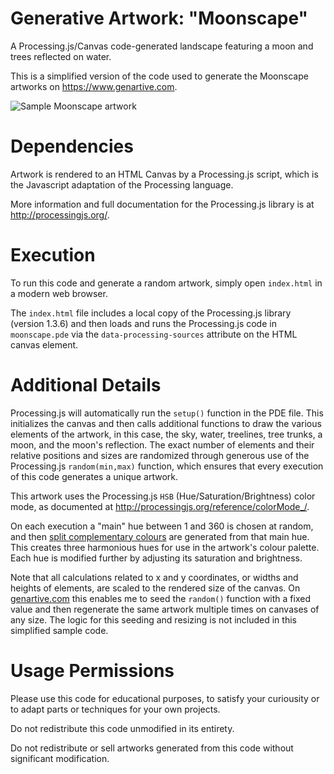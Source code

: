 # Generative Artwork: "Moonscape"

A Processing.js/Canvas code-generated landscape featuring a moon and trees reflected on water.

This is a simplified version of the code used to generate the Moonscape artworks on https://www.genartive.com.

![Sample Moonscape artwork](https://www.genartive.com/thumbs/moonscape/350/729258246.png)

# Dependencies
Artwork is rendered to an HTML Canvas by a Processing.js script, which is the Javascript adaptation of the Processing language. 

More information and full documentation for the Processing.js library is at http://processingjs.org/.

# Execution
To run this code and generate a random artwork, simply open `index.html` in a modern web browser.

The `index.html` file includes a local copy of the Processing.js library (version 1.3.6) and then loads and runs the Processing.js code in `moonscape.pde` via the `data-processing-sources` attribute on the HTML canvas element.

# Additional Details
Processing.js will automatically run the `setup()` function in the PDE file. This initializes the canvas and then calls additional functions to draw the various elements of the artwork, in this case, the sky, water, treelines, tree trunks, a moon, and the moon's reflection. The exact number of elements and their relative positions and sizes are randomized through generous use of the Processing.js `random(min,max)` function, which ensures that every execution of this code generates a unique artwork.

This artwork uses the Processing.js `HSB` (Hue/Saturation/Brightness) color mode, as documented at http://processingjs.org/reference/colorMode_/. 

On each execution a "main" hue between 1 and 360 is chosen at random, and then [split complementary colours](https://www.tigercolor.com/color-lab/color-theory/color-harmonies.htm#:~:text=Split%2DComplementary,scheme%2C%20but%20has%20less%20tension) are generated from that main hue. This creates three harmonious hues for use in the artwork's colour palette. Each hue is modified further by adjusting its saturation and brightness.

Note that all calculations related to x and y coordinates, or widths and heights of elements, are scaled to the rendered size of the canvas. On [genartive.com](https://www.genartive.com) this enables me to seed the `random()` function with a fixed value and then regenerate the same artwork multiple times on canvases of any size. The logic for this seeding and resizing is not included in this simplified sample code.

# Usage Permissions
Please use this code for educational purposes, to satisfy your curiousity or to adapt parts or techniques for your own projects.

Do not redistribute this code unmodified in its entirety.

Do not redistribute or sell artworks generated from this code without significant modification.
